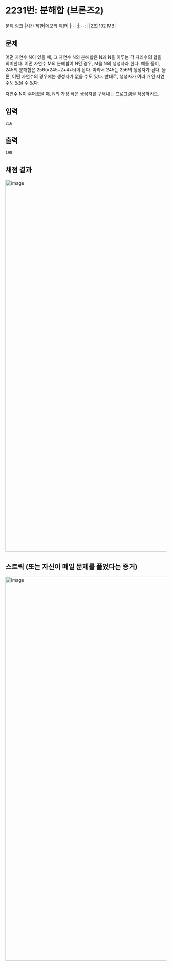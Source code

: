 # 2231번: 분해합 (브론즈2)

[문제 링크](https://www.acmicpc.net/problem/2231)
|시간 제한|메모리 제한|
|:--:|:--:|
|2초|192 MB|

## 문제

어떤 자연수 N이 있을 때, 그 자연수 N의 분해합은 N과 N을 이루는 각 자리수의 합을 의미한다. 어떤 자연수 M의 분해합이 N인 경우, M을 N의 생성자라 한다. 예를 들어, 245의 분해합은 256(=245+2+4+5)이 된다. 따라서 245는 256의 생성자가 된다. 물론, 어떤 자연수의 경우에는 생성자가 없을 수도 있다. 반대로, 생성자가 여러 개인 자연수도 있을 수 있다.

자연수 N이 주어졌을 때, N의 가장 작은 생성자를 구해내는 프로그램을 작성하시오.

## 입력

```
216
```

## 출력

```
198
```

## 채점 결과
<img width="1158" alt="image" src="https://github.com/algo-idle/algo-study/assets/51395707/748c9bbb-5989-40fa-915d-7f79c232cf32">


## 스트릭 (또는 자신이 매일 문제를 풀었다는 증거)
<img width="1195" alt="image" src="https://github.com/algo-idle/algo-study/assets/51395707/4535820f-f683-4f11-9a91-e45966352f76">

